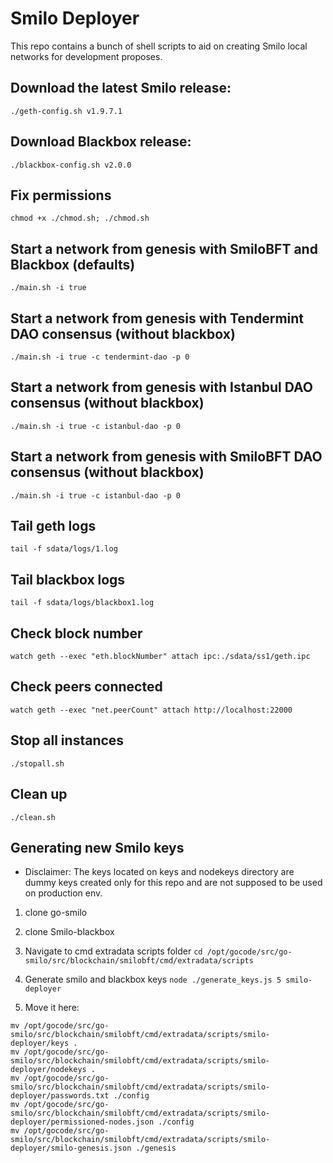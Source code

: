 # Smilo Deployer

This repo contains a bunch of shell scripts to aid on creating Smilo local networks for development proposes.

## Download the latest Smilo release:
`
./geth-config.sh v1.9.7.1
`

## Download Blackbox release:
`
./blackbox-config.sh v2.0.0
`

## Fix permissions
`
chmod +x ./chmod.sh; ./chmod.sh
`


## Start a network from genesis with SmiloBFT and Blackbox (defaults) 
`
./main.sh -i true
`

## Start a network from genesis with Tendermint DAO consensus (without blackbox)
`
./main.sh -i true -c tendermint-dao -p 0
`

## Start a network from genesis with Istanbul DAO consensus (without blackbox)
`
./main.sh -i true -c istanbul-dao -p 0
`

## Start a network from genesis with SmiloBFT DAO consensus (without blackbox)
`
./main.sh -i true -c istanbul-dao -p 0
`

## Tail geth logs
`
tail -f sdata/logs/1.log
`

## Tail blackbox logs
`
tail -f sdata/logs/blackbox1.log
`

## Check block number
`
watch geth --exec "eth.blockNumber" attach ipc:./sdata/ss1/geth.ipc
`

## Check peers connected
`
watch geth --exec "net.peerCount" attach http://localhost:22000
`

## Stop all instances
`
./stopall.sh
`

## Clean up
`
./clean.sh
`

## Generating new Smilo keys
* Disclaimer: The keys located on keys and nodekeys directory are dummy keys created only for this repo and are not supposed to be used on production env.

1. clone go-smilo
2. clone Smilo-blackbox

3. Navigate to cmd extradata scripts folder
`
cd /opt/gocode/src/go-smilo/src/blockchain/smilobft/cmd/extradata/scripts
`

4. Generate smilo and blackbox keys
`
node ./generate_keys.js 5 smilo-deployer
`

5. Move it here:
```
mv /opt/gocode/src/go-smilo/src/blockchain/smilobft/cmd/extradata/scripts/smilo-deployer/keys .
mv /opt/gocode/src/go-smilo/src/blockchain/smilobft/cmd/extradata/scripts/smilo-deployer/nodekeys . 
mv /opt/gocode/src/go-smilo/src/blockchain/smilobft/cmd/extradata/scripts/smilo-deployer/passwords.txt ./config 
mv /opt/gocode/src/go-smilo/src/blockchain/smilobft/cmd/extradata/scripts/smilo-deployer/permissioned-nodes.json ./config 
mv /opt/gocode/src/go-smilo/src/blockchain/smilobft/cmd/extradata/scripts/smilo-deployer/smilo-genesis.json ./genesis 
```
